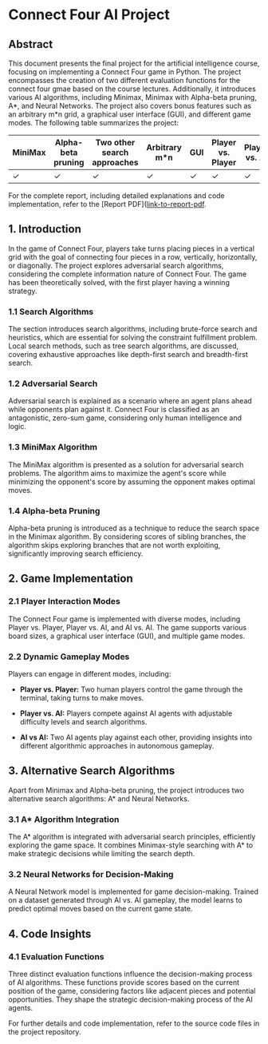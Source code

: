 # Connect Four AI Project

## Abstract
This document presents the final project for the artificial intelligence course, focusing on implementing a Connect Four game in Python. The project encompasses the creation of two different evaluation functions for the connect four gmae based on the course lectures. Additionally, it introduces various AI algorithms, including Minimax, Minimax with Alpha-beta pruning, A*, and Neural Networks. The project also covers bonus features such as an arbitrary m*n grid, a graphical user interface (GUI), and different game modes. The following table summarizes the project:

| MiniMax | Alpha-beta pruning | Two other search approaches | Arbitrary m*n | GUI | Player vs. Player | Player vs. AI | AI vs. AI |
|---------|---------------------|-----------------------------|--------------|-----|---------------------|---------------|-----------|
| ✓       | ✓                   | ✓                           | ✓            | ✓   | ✓                   | ✓             | ✓         |

For the complete report, including detailed explanations and code implementation, refer to the [Report PDF]([link-to-report-pdf](https://drive.google.com/file/d/165qKsNC48F9CUJmH_l0MQaXiAbx4HXmI/view?usp=drive_web).


## 1. Introduction
In the game of Connect Four, players take turns placing pieces in a vertical grid with the goal of connecting four pieces in a row, vertically, horizontally, or diagonally. The project explores adversarial search algorithms, considering the complete information nature of Connect Four. The game has been theoretically solved, with the first player having a winning strategy. 

### 1.1 Search Algorithms
The section introduces search algorithms, including brute-force search and heuristics, which are essential for solving the constraint fulfillment problem. Local search methods, such as tree search algorithms, are discussed, covering exhaustive approaches like depth-first search and breadth-first search.

### 1.2 Adversarial Search
Adversarial search is explained as a scenario where an agent plans ahead while opponents plan against it. Connect Four is classified as an antagonistic, zero-sum game, considering only human intelligence and logic.

### 1.3 MiniMax Algorithm
The MiniMax algorithm is presented as a solution for adversarial search problems. The algorithm aims to maximize the agent's score while minimizing the opponent's score by assuming the opponent makes optimal moves.

### 1.4 Alpha-beta Pruning
Alpha-beta pruning is introduced as a technique to reduce the search space in the Minimax algorithm. By considering scores of sibling branches, the algorithm skips exploring branches that are not worth exploiting, significantly improving search efficiency.

## 2. Game Implementation

### 2.1 Player Interaction Modes

The Connect Four game is implemented with diverse modes, including Player vs. Player, Player vs. AI, and AI vs. AI. The game supports various board sizes, a graphical user interface (GUI), and multiple game modes.

### 2.2 Dynamic Gameplay Modes

Players can engage in different modes, including:

- **Player vs. Player:** Two human players control the game through the terminal, taking turns to make moves.

- **Player vs. AI:** Players compete against AI agents with adjustable difficulty levels and search algorithms.

- **AI vs AI:** Two AI agents play against each other, providing insights into different algorithmic approaches in autonomous gameplay.

## 3. Alternative Search Algorithms

Apart from Minimax and Alpha-beta pruning, the project introduces two alternative search algorithms: A* and Neural Networks.

### 3.1 A* Algorithm Integration

The A* algorithm is integrated with adversarial search principles, efficiently exploring the game space. It combines Minimax-style searching with A* to make strategic decisions while limiting the search depth.

### 3.2 Neural Networks for Decision-Making

A Neural Network model is implemented for game decision-making. Trained on a dataset generated through AI vs. AI gameplay, the model learns to predict optimal moves based on the current game state.

## 4. Code Insights

### 4.1 Evaluation Functions

Three distinct evaluation functions influence the decision-making process of AI algorithms. These functions provide scores based on the current position of the game, considering factors like adjacent pieces and potential opportunities. They shape the strategic decision-making process of the AI agents.


For further details and code implementation, refer to the source code files in the project repository.

